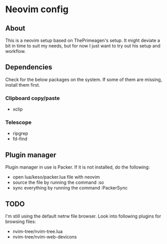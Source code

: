 # Neovim config

## About

This is a neovim setup based on ThePrimeagen's setup. It might deviate a bit in time to suit my needs, but for now I just want to try out his setup and workflow.

## Dependencies
Check for the below packages on the system. If some of them are missing, install them first.

### Clipboard copy/paste
- xclip

### Telescope
- ripgrep
- fd-find

## Plugin manager

Plugin manager in use is Packer. If it is not installed, do the following:
- open lua/keso/packer.lua file with neovim
- source the file by running the command :so
- sync everything by running the command :PackerSync

## TODO

I'm still using the default netrw file browser. Look into following plugins for browsing files:
- nvim-tree/nvim-tree.lua
- nvim-tree/nvim-web-devicons
